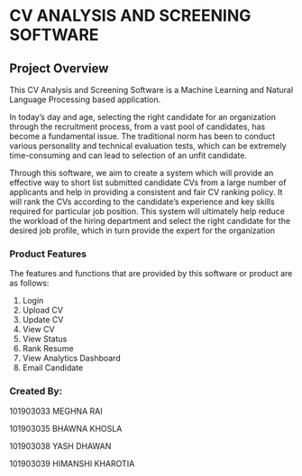 # CV ANALYSIS AND SCREENING SOFTWARE

## Project Overview 
This CV Analysis and Screening Software is a Machine Learning and Natural Language Processing based application. 

In today’s day and age, selecting the right candidate for an organization through the recruitment 
process, from a vast pool of candidates, has become a fundamental issue. The traditional norm 
has been to conduct various personality and technical evaluation tests, which can be extremely 
time-consuming and can lead to selection of an unfit candidate. 

Through this software, we aim to create a system which will provide an effective way to short 
list submitted candidate CVs from a large number of applicants and help in providing a 
consistent and fair CV ranking policy. It will rank the CVs according to the candidate’s 
experience and key skills required for particular job position. 
This system will ultimately help reduce the workload of the hiring department and select the 
right candidate for the desired job profile, which in turn provide the expert for the organization


### Product Features 
The features and functions that are provided by this software or product are as follows: 
1. Login 
2. Upload CV 
3. Update CV 
4. View CV 
5. View Status 
6. Rank Resume 
7. View Analytics Dashboard 
8. Email Candidate 


### Created By:
101903033 MEGHNA RAI 

101903035 BHAWNA KHOSLA

101903038 YASH DHAWAN 

101903039 HIMANSHI KHAROTIA 
